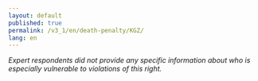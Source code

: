 ```yaml
---
layout: default
published: true
permalink: /v3_1/en/death-penalty/KGZ/
lang: en
---
```

_Expert respondents did not provide any specific information about who is especially vulnerable to violations of this right._
